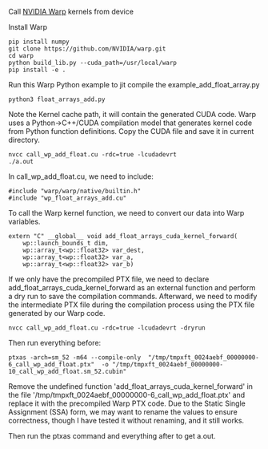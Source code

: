 Call [NVIDIA Warp](https://github.com/nvidia/warp) kernels from device

Install Warp

```
pip install numpy
git clone https://github.com/NVIDIA/warp.git
cd warp
python build_lib.py --cuda_path=/usr/local/warp
pip install -e .
```

Run this Warp Python example to jit compile the example_add_float_array.py
```
python3 float_arrays_add.py
```

Note the Kernel cache path, it will contain the generated CUDA code.
Warp uses a Python->C++/CUDA compilation model that generates kernel code from Python function definitions. 
Copy the CUDA file and save it in current directory.

```
nvcc call_wp_add_float.cu -rdc=true -lcudadevrt
./a.out
```


In call_wp_add_float.cu, we need to include:

```
#include "warp/warp/native/builtin.h"
#include "wp_float_arrays_add.cu"
```

To call the Warp kernel function, we need to convert our data into Warp variables.
```
extern "C" __global__ void add_float_arrays_cuda_kernel_forward(
    wp::launch_bounds_t dim,
    wp::array_t<wp::float32> var_dest,
    wp::array_t<wp::float32> var_a,
    wp::array_t<wp::float32> var_b)
```

If we only have the precompiled PTX file, we need to declare add_float_arrays_cuda_kernel_forward as an external function and perform a dry run to save the compilation commands. Afterward, we need to modify the intermediate PTX file during the compilation process using the PTX file generated by our Warp code.

```
nvcc call_wp_add_float.cu -rdc=true -lcudadevrt -dryrun
```

Then run everything before:

```
ptxas -arch=sm_52 -m64 --compile-only  "/tmp/tmpxft_0024aebf_00000000-6_call_wp_add_float.ptx"  -o "/tmp/tmpxft_0024aebf_00000000-10_call_wp_add_float.sm_52.cubin" 
```

Remove the undefined function 'add_float_arrays_cuda_kernel_forward' in the file '/tmp/tmpxft_0024aebf_00000000-6_call_wp_add_float.ptx' and replace it with the precompiled Warp PTX code. Due to the Static Single Assignment (SSA) form, we may want to rename the values to ensure correctness, though I have tested it without renaming, and it still works.
<!-- Copy the CUDA file and save it in current directory. -->

Then run the ptxas command and everything after to get a.out.

<!-- nvcc call_wp_max_block.cu -rdc=true -lcudadevrt -->